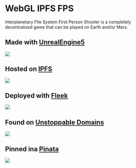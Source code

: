 # WebGL IPFS FPS

Interplanetary File System First Person Shooter is a completely decentralized game that can be played on Earth and/or Mars.

## Made with [UnrealEngine5](https://www.unrealengine.com/zh-CN/)

![](https://wpguru.co.uk/wp-content/uploads/2020/09/unreal-engine-icon-25-200x200.jpg)

## Hosted on [IPFS](https://ipfs.io/)

![](https://user-images.githubusercontent.com/19412160/86810340-cbf27980-c04a-11ea-9104-61a7faf08896.png)

## Deployed with [Fleek](https://fleek.co/)

![](https://user-images.githubusercontent.com/19412160/86810462-ed536580-c04a-11ea-8300-62b698aae20e.png)

## Found on [Unstoppable Domains](https://unstoppabledomains.com/)

![](https://user-images.githubusercontent.com/19412160/86810193-ab2a2400-c04a-11ea-9adf-29c6a476909e.png)

## Pinned ina [Pinata](https://pinata.cloud/)

![](https://user-images.githubusercontent.com/19412160/89131007-d5e78b00-d4d7-11ea-9ad0-3712cca4335d.png)

